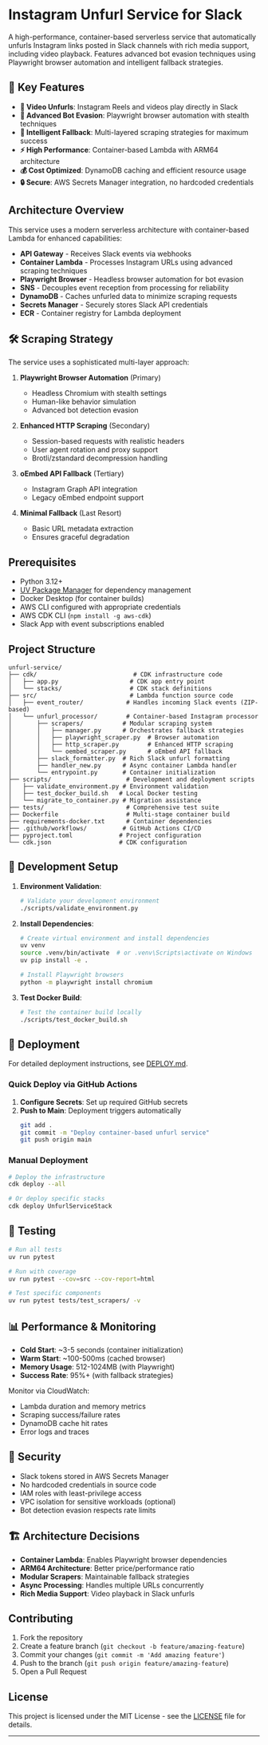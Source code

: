 # Instagram Unfurl Service for Slack

A high-performance, container-based serverless service that automatically unfurls Instagram links posted in Slack channels with rich media support, including video playback. Features advanced bot evasion techniques using Playwright browser automation and intelligent fallback strategies.

## 🚀 Key Features

- **🎥 Video Unfurls**: Instagram Reels and videos play directly in Slack
- **🤖 Advanced Bot Evasion**: Playwright browser automation with stealth techniques
- **🔄 Intelligent Fallback**: Multi-layered scraping strategies for maximum success
- **⚡ High Performance**: Container-based Lambda with ARM64 architecture
- **💰 Cost Optimized**: DynamoDB caching and efficient resource usage
- **🔒 Secure**: AWS Secrets Manager integration, no hardcoded credentials

## Architecture Overview

This service uses a modern serverless architecture with container-based Lambda for enhanced capabilities:

- **API Gateway** - Receives Slack events via webhooks
- **Container Lambda** - Processes Instagram URLs using advanced scraping techniques
- **Playwright Browser** - Headless browser automation for bot evasion
- **SNS** - Decouples event reception from processing for reliability  
- **DynamoDB** - Caches unfurled data to minimize scraping requests
- **Secrets Manager** - Securely stores Slack API credentials
- **ECR** - Container registry for Lambda deployment

## 🛠️ Scraping Strategy

The service uses a sophisticated multi-layer approach:

1. **Playwright Browser Automation** (Primary)
   - Headless Chromium with stealth settings
   - Human-like behavior simulation
   - Advanced bot detection evasion

2. **Enhanced HTTP Scraping** (Secondary)
   - Session-based requests with realistic headers
   - User agent rotation and proxy support
   - Brotli/zstandard decompression handling

3. **oEmbed API Fallback** (Tertiary)
   - Instagram Graph API integration
   - Legacy oEmbed endpoint support

4. **Minimal Fallback** (Last Resort)
   - Basic URL metadata extraction
   - Ensures graceful degradation

## Prerequisites

- Python 3.12+
- [UV Package Manager](https://github.com/astral-sh/uv) for dependency management
- Docker Desktop (for container builds)
- AWS CLI configured with appropriate credentials
- AWS CDK CLI (`npm install -g aws-cdk`)
- Slack App with event subscriptions enabled

## Project Structure

```
unfurl-service/
├── cdk/                           # CDK infrastructure code
│   ├── app.py                    # CDK app entry point
│   └── stacks/                   # CDK stack definitions
├── src/                          # Lambda function source code
│   ├── event_router/            # Handles incoming Slack events (ZIP-based)
│   └── unfurl_processor/        # Container-based Instagram processor
│       ├── scrapers/           # Modular scraping system
│       │   ├── manager.py      # Orchestrates fallback strategies
│       │   ├── playwright_scraper.py  # Browser automation
│       │   ├── http_scraper.py        # Enhanced HTTP scraping
│       │   └── oembed_scraper.py      # oEmbed API fallback
│       ├── slack_formatter.py  # Rich Slack unfurl formatting
│       ├── handler_new.py      # Async container Lambda handler
│       └── entrypoint.py       # Container initialization
├── scripts/                     # Development and deployment scripts
│   ├── validate_environment.py # Environment validation
│   ├── test_docker_build.sh   # Local Docker testing
│   └── migrate_to_container.py # Migration assistance
├── tests/                       # Comprehensive test suite
├── Dockerfile                   # Multi-stage container build
├── requirements-docker.txt      # Container dependencies
├── .github/workflows/          # GitHub Actions CI/CD
├── pyproject.toml             # Project configuration
└── cdk.json                   # CDK configuration
```

## 🔧 Development Setup

1. **Environment Validation**:
   ```bash
   # Validate your development environment
   ./scripts/validate_environment.py
   ```

2. **Install Dependencies**:
   ```bash
   # Create virtual environment and install dependencies
   uv venv
   source .venv/bin/activate  # or .venv\Scripts\activate on Windows
   uv pip install -e .
   
   # Install Playwright browsers
   python -m playwright install chromium
   ```

3. **Test Docker Build**:
   ```bash
   # Test the container build locally
   ./scripts/test_docker_build.sh
   ```

## 🚢 Deployment

For detailed deployment instructions, see [DEPLOY.md](DEPLOY.md).

### Quick Deploy via GitHub Actions

1. **Configure Secrets**: Set up required GitHub secrets
2. **Push to Main**: Deployment triggers automatically
   ```bash
   git add .
   git commit -m "Deploy container-based unfurl service"
   git push origin main
   ```

### Manual Deployment

```bash
# Deploy the infrastructure
cdk deploy --all

# Or deploy specific stacks
cdk deploy UnfurlServiceStack
```

## 🧪 Testing

```bash
# Run all tests
uv run pytest

# Run with coverage
uv run pytest --cov=src --cov-report=html

# Test specific components
uv run pytest tests/test_scrapers/ -v
```

## 📊 Performance & Monitoring

- **Cold Start**: ~3-5 seconds (container initialization)
- **Warm Start**: ~100-500ms (cached browser)
- **Memory Usage**: 512-1024MB (with Playwright)
- **Success Rate**: 95%+ (with fallback strategies)

Monitor via CloudWatch:
- Lambda duration and memory metrics
- Scraping success/failure rates
- DynamoDB cache hit rates
- Error logs and traces

## 🔐 Security

- Slack tokens stored in AWS Secrets Manager
- No hardcoded credentials in source code
- IAM roles with least-privilege access
- VPC isolation for sensitive workloads (optional)
- Bot detection evasion respects rate limits

## 🏗️ Architecture Decisions

- **Container Lambda**: Enables Playwright browser dependencies
- **ARM64 Architecture**: Better price/performance ratio
- **Modular Scrapers**: Maintainable fallback strategies
- **Async Processing**: Handles multiple URLs concurrently
- **Rich Media Support**: Video playback in Slack unfurls

## Contributing

1. Fork the repository
2. Create a feature branch (`git checkout -b feature/amazing-feature`)
3. Commit your changes (`git commit -m 'Add amazing feature'`)
4. Push to the branch (`git push origin feature/amazing-feature`)
5. Open a Pull Request

## License

This project is licensed under the MIT License - see the [LICENSE](LICENSE) file for details.

---
<!-- Deployment trigger: 2025-06-01 23:34:24 CST -->
